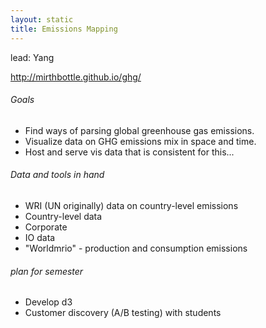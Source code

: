 ```yaml
---
layout: static
title: Emissions Mapping
---
```

lead: Yang

<http://mirthbottle.github.io/ghg/>

###### Goals
- Find ways of parsing global greenhouse gas emissions.  
- Visualize data on GHG emissions mix in space and time.
- Host and serve vis data that is consistent for this...

###### Data and tools in hand
 - WRI (UN originally) data on country-level emissions
 - Country-level data
 - Corporate
 - IO data 
 - "Worldmrio" - production and consumption emissions

###### plan for semester
- Develop d3
- Customer discovery (A/B testing) with students

